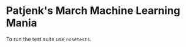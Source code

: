 Patjenk's March Machine Learning Mania
======================================

To run the test suite use `nosetests`.

